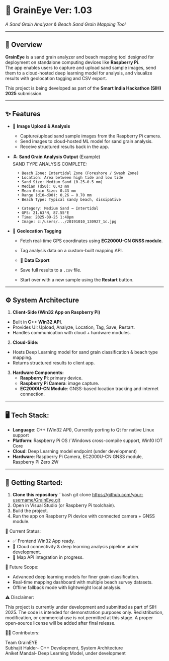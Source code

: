 # 🌊 GrainEye Ver: 1.03
*A Sand Grain Analyzer & Beach Sand Grain Mapping Tool*

---

## 📖 Overview
  **GrainEye** is a sand grain analyzer and beach mapping tool designed for deployment on standalone computing devices like **Raspberry Pi**.  
  The app enables users to capture and upload sand sample images, send them to a cloud-hosted deep learning model for analysis, and visualize results with geolocation tagging and CSV export.  

This project is being developed as part of the **Smart India Hackathon (SIH) 2025** submission.  

---

## ✨ Features
- 📸 **Image Upload & Analysis**  
  - Capture/upload sand sample images from the Raspberry Pi camera.  
  - Send images to cloud-hosted ML model for sand grain analysis.  
  - Receive structured results back in the app.
    
- 🏝️ **Sand Grain Analysis Output** (Example)  
        SAND TYPE ANALYSIS COMPLETE:
        
        • Beach Zone: Intertidal Zone (Foreshore / Swash Zone)
        • Location: Area between high tide and low tide
        • Sand Size: Medium Sand (0.25–0.5 mm)
        • Median (d50): 0.43 mm
        • Mean Grain Size: 0.43 mm
        • Range (d10–d90): 0.26 – 0.70 mm
        • Beach Type: Typical sandy beach, dissipative
        
        • Category: Medium Sand → Intertidal
        • GPS: 21.63°N, 87.55°E
        • Time: 2025-09-25 1:48pm
        • Image: c:/users/.../20191010_130927_1c.jpg
  
- 📍 **Geolocation Tagging**  
  - Fetch real-time GPS coordinates using **EC2000U-CN GNSS module**.  
  - Tag analysis data on a custom-built mapping API.  
  
  - 💾 **Data Export**  
  - Save full results to a `.csv` file.  
  - Start over with a new sample using the **Restart** button.  

---

## ⚙️ System Architecture
1. **Client-Side (Win32 App on Raspberry Pi)**  
 - Built in **C++ Win32 API**.  
 - Provides UI: Upload, Analyze, Location, Tag, Save, Restart.  
 - Handles communication with cloud + hardware modules.  

2. **Cloud-Side:**  
 - Hosts Deep Learning model for sand grain classification & beach type mapping.  
 - Returns structured results to client app.  

3. **Hardware Components:**  
   - **Raspberry Pi**: primary device.  
   - **Raspberry Pi Camera**: image capture.  
   - **EC2000U-CN Module**: GNSS-based location tracking and internet connection.  
 
---

## 🖥️ Tech Stack:
  - **Language**: C++ (Win32 API), Currently porting to Qt for native Linux support  
  - **Platform**: Raspberry Pi OS / Windows cross-compile support, Win10 IOT Core  
  - **Cloud**: Deep Learning model endpoint (under development)  
  - **Hardware**: Raspberry Pi Camera, EC2000U-CN GNSS module, Raspberry Pi Zero 2W  

---

## 🚀 Getting Started:
  1. **Clone this repository**
     ``bash
               git clone https://github.com/your-username/GrainEye.git
  2. Open in Visual Studio (or Raspberry Pi toolchain).
  3. Build the project.
  4. Run the app on Raspberry Pi device with connected camera + GNSS module.

📌 Current Status:

  - ✅ Frontend Win32 App ready.
  - 🚧 Cloud connectivity & deep learning analysis pipeline under development.
  - 🚧 Map API integration in progress.

🔮 Future Scope: 

  - Advanced deep learning models for finer grain classification.  
  - Real-time mapping dashboard with multiple beach survey datasets.  
  - Offline fallback mode with lightweight local analysis.

⚠️ Disclaimer:

   This project is currently under development and submitted as part of SIH 2025.
   The code is intended for demonstration purposes only.
   Redistribution, modification, or commercial use is not permitted at this stage.
   A proper open-source license will be added after final release.

👨‍💻 Contributors:

   Team GrainEYE  
   Subhajit Halder– C++ Development, System Architecture  
   Aniket Mandal- Deep Learning Model, under development
